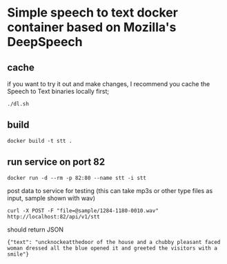 # Simple speech to text docker container based on Mozilla's DeepSpeech

## cache
if you want to try it out and make changes, I recommend you cache the Speech to Text binaries locally first;
```
./dl.sh
```

## build
```
docker build -t stt .
```

## run service on port 82
```
docker run -d --rm -p 82:80 --name stt -i stt
```

post data to service for testing (this can take mp3s or other type files as input, sample shown with wav)
```
curl -X POST -F "file=@sample/1284-1180-0010.wav" http://localhost:82/api/v1/stt
```

should return JSON
```
{"text": "uncknockeatthedoor of the house and a chubby pleasant faced woman dressed all the blue opened it and greeted the visitors with a smile"}
```
